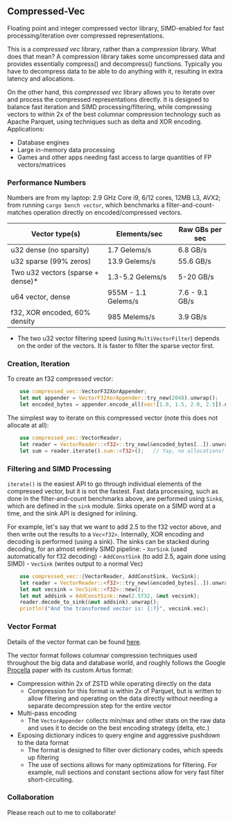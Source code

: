 ## Compressed-Vec

Floating point and integer compressed vector library, SIMD-enabled for fast processing/iteration over compressed representations.

This is a *compressed vec* library, rather than a *compression* library.  What does that mean?  A compression library takes some uncompressed data and provides essentially compress() and decompress() functions.  Typically you have to decompress data to be able to do anything with it, resulting in extra latency and allocations.

On the other hand, this *compressed vec* library allows you to iterate over and process the compressed representations directly.  It is designed to balance fast iteration and SIMD processing/filtering, while compressing vectors to within 2x of the best columnar compression technology such as Apache Parquet, using techniques such as delta and XOR encoding.  Applications:

* Database engines
* Large in-memory data processing
* Games and other apps needing fast access to large quantities of FP vectors/matrices

### Performance Numbers

Numbers are from my laptop: 2.9 GHz Core i9, 6/12 cores, 12MB L3, AVX2; from running `cargo bench vector`, which benchmarks a filter-and-count-matches operation directly on encoded/compressed vectors.

| Vector type(s) | Elements/sec | Raw GBs per sec |
| -------------- | ------------ | --------------- |
| u32 dense (no sparsity) | 1.7 Gelems/s  | 6.8 GB/s  |
| u32 sparse (99% zeros)  | 13.9 Gelems/s | 55.6 GB/s |
| Two u32 vectors (sparse + dense)* |  1.3-5.2 Gelems/s | 5-20 GB/s |
| u64 vector, dense       |  955M - 1.1 Gelems/s        | 7.6 - 9.1 GB/s |
| f32, XOR encoded, 60% density |  985 Melems/s         | 3.9 GB/s       |

* The two u32 vector filtering speed (using `MultiVectorFilter`) depends on the order of the vectors.  It is faster to filter the sparse vector first.

### Creation, Iteration

To create an f32 compressed vector:

```rust
    use compressed_vec::VectorF32XorAppender;
    let mut appender = VectorF32XorAppender::try_new(2048).unwrap();
    let encoded_bytes = appender.encode_all(vec![1.0, 1.5, 2.0, 2.5]).unwrap();
```

The simplest way to iterate on this compressed vector (note this does not allocate at all):

```rust
    use compressed_vec::VectorReader;
    let reader = VectorReader::<f32>::try_new(&encoded_bytes[..]).unwrap();
    let sum = reader.iterate().sum::<f32>();   // Yay, no allocations!
```

### Filtering and SIMD Processing

`iterate()` is the easiest API to go through individual elements of the compressed vector, but it is not the fastest.  Fast data processing, such as done in the filter-and-count benchmarks above, are performed using `Sink`s, which are defined in the `sink` module.  Sinks operate on a SIMD word at a time, and the sink API is designed for inlining.

For example, let's say that we want to add 2.5 to the f32 vector above, and then write out the results to a `Vec<f32>`.  Internally, XOR encoding and decoding is performed (using a sink).  The sinks can be stacked during decoding, for an almost entirely SIMD pipeline:
    - `XorSink` (used automatically for f32 decoding)
    - `AddConstSink`  (to add 2.5, again done using SIMD)
    - `VecSink`  (writes output to a normal Vec)

```rust
    use compressed_vec::{VectorReader, AddConstSink, VecSink};
    let reader = VectorReader::<f32>::try_new(&encoded_bytes[..]).unwrap();
    let mut vecsink = VecSink::<f32>::new();
    let mut addsink = AddConstSink::new(2.5f32, &mut vecsink);
    reader.decode_to_sink(&mut addsink).unwrap();
    println!("And the transformed vector is: {:?}", vecsink.vec);
```

### Vector Format

Details of the vector format can be found [here](vector_format.md).

The vector format follows columnar compression techniques used throughout the big data and database world, and roughly follows the Google [Procella](https://blog.acolyer.org/2019/09/11/procella/) paper with its custom Artus format:

* Compression within 2x of ZSTD while operating directly on the data
    * Compression for this format is within 2x of Parquet, but is written to allow filtering and operating on the data directly without needing a separate decompression step for the entire vector
* Multi-pass encoding
    * The `VectorAppender` collects min/max and other stats on the raw data and uses it to decide on the best encoding strategy (delta, etc.)
* Exposing dictionary indices to query engine and aggressive pushdown to the data format
    * The format is designed to filter over dictionary codes, which speeds up filtering
    * The use of sections allows for many optimizations for filtering.  For example, null sections and constant sections allow for very fast filter short-circuiting.

### Collaboration

Please reach out to me to collaborate!